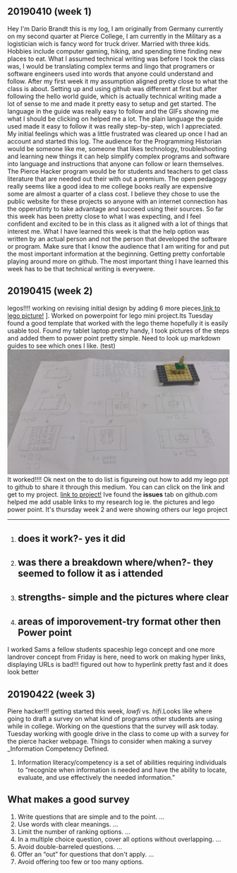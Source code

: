 ## 20190410 (week 1)

Hey I'm Dario Brandt this is my log, I am originally from Germany currently on my second quarter at Pierce College, I am currently in the Military as a logistician wich is fancy word for truck driver. Married with three kids. Hobbies include computer gaming, hiking, and spending time finding new places to eat.
What I assumed technical writing was before I took the class was, I would be translating complex terms and lingo that programers or software engineers used into words that anyone could understand and follow. After my first week it my assumption aligned pretty close to what the class is about.
Setting up and using github was different at first but after following the hello world guide, which is actually technical writing made a lot of sense to me and made it pretty easy to setup and get started. The language in the guide was really easy to follow and the GIFs showing me what I should be clicking on helped me a lot. The plain language the guide used made it easy to follow it was really step-by-step, wich I appreciated. My initial feelings which was a little frustrated was cleared up once I had an account and started this log.
The audience for the Programming Historian would be someone like me, someone that likes technology, troubleshooting and learning new things it can help simplify complex programs and software into language and instructions that anyone can follow or learn themselves. The Pierce Hacker program would be for students and teachers to get class literature that are needed out their with out a premium. The open pedagogy really seems like a good idea to me college books really are expensive some are almost a quarter of a class cost. I believe they chose to use the public website for these projects so anyone with an internet connection has the opperutinty to take advantage and succeed using their sources.
So far this week has been pretty close to what I was expecting, and I feel confident and excited to be in this class as it aligned with a lot of things that interest me. What I have learned this week is that the help option was written by an actual person and not the person that developed the software or program. Make sure that I know the audience that I am writing for and put the most important information at the beginning. Getting pretty confortable playing around more on github. The most important thing I have learned this week has to be that technical writing is everywere. 

## 20190415 (week 2)

legos!!!! working on revising initial design by adding 6 more pieces,[link to lego picture!](https://github.com/TTraum/research-log-/blob/weekly-log/lego%20project1.jpg)
]. Worked on powerpoint for lego mini project.Its Tuesday found a good template that worked with the lego theme hopefully it is easily usable tool. Found my tablet laptop pretty handy, I took pictures of the steps and added them to power point pretty simple. Need to look up markdown guides to see which ones I like.
(test)![](https://github.com/TTraum/research-log-/blob/weekly-log/lego%20project1.jpg)
It worked!!!!
Ok next on the to do list is figureing out how to add my lego ppt to github to share it through this medium. You can can click on the link and get to my project.
[link to project!](https://github.com/TTraum/research-log-/blob/weekly-log/lego%20project-Brandt.pptx)
Ive found the **issues** tab on github.com helped me add usable links to my research log ie. the pictures and lego power point.
It's thursday week 2 and were showing others our lego project
* * * 
1. ## does it work?- yes it did 
2. ## was there a breakdown where/when?- they seemed to follow it as i attended 
3. ## strengths- simple and the pictures where clear
4. ## areas of imporovement-try format other then Power point
I worked Sams a fellow students spaceship lego concept and one more landrover concept from 
Friday is here, need to work on making hyper links, displaying URLs is bad!!! figured out how to hyperlink pretty fast and it does look better 
##  20190422 (week 3)
Piere hacker!!! getting started this week, _lowfi_ vs. _hifi_.Looks like where going to draft a survey on what kind of programs other students are using while in college. Working on the questions that the survey will ask today. Tuesday working with google drive in the class to come up with a survey for the pierce hacker webpage. Things to consider when making a survey _Information Competency Defined. 
1. Information literacy/competency is a set of abilities requiring individuals to “recognize when information is needed and have the ability to locate, evaluate, and use effectively the needed information.”
## What makes a good survey
1. Write questions that are simple and to the point. ...
2. Use words with clear meanings. ...
3. Limit the number of ranking options. ...
4. In a multiple choice question, cover all options without overlapping. ...
5. Avoid double-barreled questions. ...
6. Offer an “out” for questions that don't apply. ...
7. Avoid offering too few or too many options.
